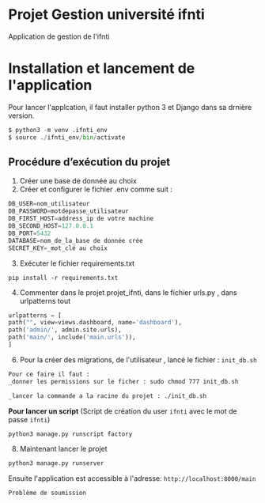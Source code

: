# Projet Gestion université ifnti
Application de gestion de l'ifnti

# Installation et lancement de l'application

Pour lancer l'applcation, il faut installer python 3 et Django dans sa drnière version.

```python
$ python3 -m venv .ifnti_env
$ source ./ifnti_env/bin/activate
```

## Procédure d’exécution du projet

1.  Créer une base de donnée au choix
2. Créer et configurer le fichier .env  comme suit : 

```python
DB_USER=nom_utilisateur
DB_PASSWORD=motdepasse_utilisateur
DB_FIRST_HOST=address_ip de votre machine
DB_SECOND_HOST=127.0.0.1
DB_PORT=5432
DATABASE=nom_de_la_base de donnée crée
SECRET_KEY=_mot_clé au choix
```

3.  Exécuter le fichier requirements.txt

```shell
pip install -r requirements.txt
```

4.  Commenter dans le projet projet_ifnti,  dans le fichier urls.py , dans urlpatterns  tout

```python
urlpatterns = [
path("", view=views.dashboard, name='dashboard'),
path('admin/', admin.site.urls),
path('main/', include('main.urls')),
]
```

6.  Pour la créer des migrations,  de l'utilisateur , lancé le fichier : `init_db.sh`

```txt
Pour ce faire il faut : 
_donner les permissions sur le ficher : sudo chmod 777 init_db.sh

_lancer la commande a la racine du projet : ./init_db.sh
```

**Pour lancer un script** (Script de  création du user `ifnti` avec le mot de passe `ifnti`)

```python
python3 manage.py runscript factory
```


8.  Maintenant lancer le projet

```python
python3 manage.py runserver
```


Ensuite l'application est accessible à l'adresse: `http://localhost:8000/main`


```
Problème de soumission
```
